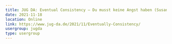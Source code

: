 ```yaml
---
title: JUG DA: Eventual Consistency – Du musst keine Angst haben (Susanne Braun)
date: 2021-11-18
location: Online
link: https://www.jug-da.de/2021/11/Eventually-Consistency/
usergroup: jugda
type: usergroup
---
```

